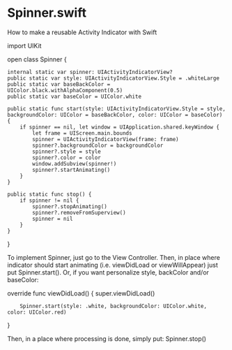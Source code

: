 # Spinner.swift
How to make a reusable Activity Indicator with Swift

import UIKit

open class Spinner {
    
    internal static var spinner: UIActivityIndicatorView?
    public static var style: UIActivityIndicatorView.Style = .whiteLarge
    public static var baseBackColor = UIColor.black.withAlphaComponent(0.5)
    public static var baseColor = UIColor.white
    
    public static func start(style: UIActivityIndicatorView.Style = style, backgroundColor: UIColor = baseBackColor, color: UIColor = baseColor) {
        if spinner == nil, let window = UIApplication.shared.keyWindow {
            let frame = UIScreen.main.bounds
            spinner = UIActivityIndicatorView(frame: frame)
            spinner?.backgroundColor = backgroundColor
            spinner?.style = style
            spinner?.color = color
            window.addSubview(spinner!)
            spinner?.startAnimating()
        }
    }
    
    public static func stop() {
        if spinner != nil {
            spinner?.stopAnimating()
            spinner?.removeFromSuperview()
            spinner = nil
        }
    }
    
}

To implement Spinner, just go to the View Controller. Then, in place where indicator should start animating (i.e. viewDidLoad or viewWillAppear) just put Spinner.start(). Or, if you want personalize style, backColor and/or baseColor:

override func viewDidLoad() {
        super.viewDidLoad()
        
        Spinner.start(style: .white, backgroundColor: UIColor.white, color: UIColor.red)
}

Then, in a place where processing is done, simply put: 
        Spinner.stop()


